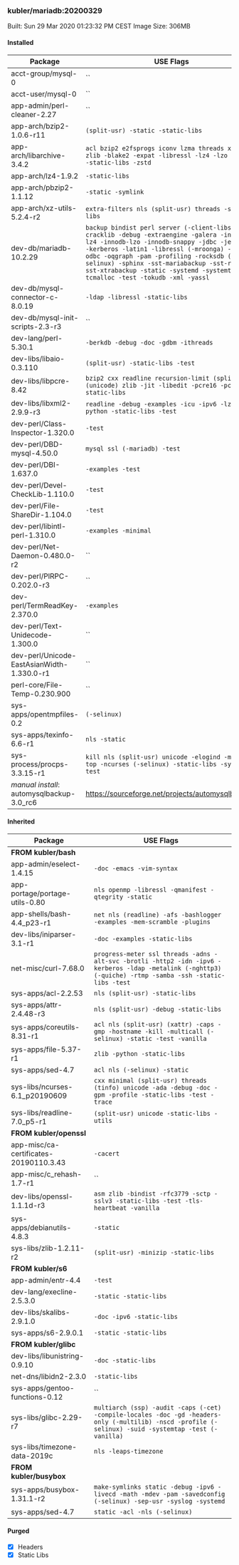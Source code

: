 ### kubler/mariadb:20200329

Built: Sun 29 Mar 2020 01:23:32 PM CEST
Image Size: 306MB

#### Installed
Package | USE Flags
--------|----------
acct-group/mysql-0 | ``
acct-user/mysql-0 | ``
app-admin/perl-cleaner-2.27 | ``
app-arch/bzip2-1.0.6-r11 | `(split-usr) -static -static-libs`
app-arch/libarchive-3.4.2 | `acl bzip2 e2fsprogs iconv lzma threads xattr zlib -blake2 -expat -libressl -lz4 -lzo -nettle -static-libs -zstd`
app-arch/lz4-1.9.2 | `-static-libs`
app-arch/pbzip2-1.1.12 | `-static -symlink`
app-arch/xz-utils-5.2.4-r2 | `extra-filters nls (split-usr) threads -static-libs`
dev-db/mariadb-10.2.29 | `backup bindist perl server (-client-libs) -cracklib -debug -extraengine -galera -innodb-lz4 -innodb-lzo -innodb-snappy -jdbc -jemalloc -kerberos -latin1 -libressl (-mroonga) -numa -odbc -oqgraph -pam -profiling -rocksdb (-selinux) -sphinx -sst-mariabackup -sst-rsync -sst-xtrabackup -static -systemd -systemtap -tcmalloc -test -tokudb -xml -yassl`
dev-db/mysql-connector-c-8.0.19 | `-ldap -libressl -static-libs`
dev-db/mysql-init-scripts-2.3-r3 | ``
dev-lang/perl-5.30.1 | `-berkdb -debug -doc -gdbm -ithreads`
dev-libs/libaio-0.3.110 | `(split-usr) -static-libs -test`
dev-libs/libpcre-8.42 | `bzip2 cxx readline recursion-limit (split-usr) (unicode) zlib -jit -libedit -pcre16 -pcre32 -static-libs`
dev-libs/libxml2-2.9.9-r3 | `readline -debug -examples -icu -ipv6 -lzma -python -static-libs -test`
dev-perl/Class-Inspector-1.320.0 | `-test`
dev-perl/DBD-mysql-4.50.0 | `mysql ssl (-mariadb) -test`
dev-perl/DBI-1.637.0 | `-examples -test`
dev-perl/Devel-CheckLib-1.110.0 | `-test`
dev-perl/File-ShareDir-1.104.0 | `-test`
dev-perl/libintl-perl-1.310.0 | `-examples -minimal`
dev-perl/Net-Daemon-0.480.0-r2 | ``
dev-perl/PlRPC-0.202.0-r3 | ``
dev-perl/TermReadKey-2.370.0 | `-examples`
dev-perl/Text-Unidecode-1.300.0 | ``
dev-perl/Unicode-EastAsianWidth-1.330.0-r1 | ``
perl-core/File-Temp-0.230.900 | ``
sys-apps/opentmpfiles-0.2 | `(-selinux)`
sys-apps/texinfo-6.6-r1 | `nls -static`
sys-process/procps-3.3.15-r1 | `kill nls (split-usr) unicode -elogind -modern-top -ncurses (-selinux) -static-libs -systemd -test`
*manual install*: automysqlbackup-3.0_rc6 | https://sourceforge.net/projects/automysqlbackup/
#### Inherited
Package | USE Flags
--------|----------
**FROM kubler/bash** |
app-admin/eselect-1.4.15 | `-doc -emacs -vim-syntax`
app-portage/portage-utils-0.80 | `nls openmp -libressl -qmanifest -qtegrity -static`
app-shells/bash-4.4_p23-r1 | `net nls (readline) -afs -bashlogger -examples -mem-scramble -plugins`
dev-libs/iniparser-3.1-r1 | `-doc -examples -static-libs`
net-misc/curl-7.68.0 | `progress-meter ssl threads -adns -alt-svc -brotli -http2 -idn -ipv6 -kerberos -ldap -metalink (-nghttp3) (-quiche) -rtmp -samba -ssh -static-libs -test`
sys-apps/acl-2.2.53 | `nls (split-usr) -static-libs`
sys-apps/attr-2.4.48-r3 | `nls (split-usr) -debug -static-libs`
sys-apps/coreutils-8.31-r1 | `acl nls (split-usr) (xattr) -caps -gmp -hostname -kill -multicall (-selinux) -static -test -vanilla`
sys-apps/file-5.37-r1 | `zlib -python -static-libs`
sys-apps/sed-4.7 | `acl nls (-selinux) -static`
sys-libs/ncurses-6.1_p20190609 | `cxx minimal (split-usr) threads (tinfo) unicode -ada -debug -doc -gpm -profile -static-libs -test -trace`
sys-libs/readline-7.0_p5-r1 | `(split-usr) unicode -static-libs -utils`
**FROM kubler/openssl** |
app-misc/ca-certificates-20190110.3.43 | `-cacert`
app-misc/c_rehash-1.7-r1 | ``
dev-libs/openssl-1.1.1d-r3 | `asm zlib -bindist -rfc3779 -sctp -sslv3 -static-libs -test -tls-heartbeat -vanilla`
sys-apps/debianutils-4.8.3 | `-static`
sys-libs/zlib-1.2.11-r2 | `(split-usr) -minizip -static-libs`
**FROM kubler/s6** |
app-admin/entr-4.4 | `-test`
dev-lang/execline-2.5.3.0 | `-static -static-libs`
dev-libs/skalibs-2.9.1.0 | `-doc -ipv6 -static-libs`
sys-apps/s6-2.9.0.1 | `-static -static-libs`
**FROM kubler/glibc** |
dev-libs/libunistring-0.9.10 | `-doc -static-libs`
net-dns/libidn2-2.3.0 | `-static-libs`
sys-apps/gentoo-functions-0.12 | ``
sys-libs/glibc-2.29-r7 | `multiarch (ssp) -audit -caps (-cet) -compile-locales -doc -gd -headers-only (-multilib) -nscd -profile (-selinux) -suid -systemtap -test (-vanilla)`
sys-libs/timezone-data-2019c | `nls -leaps-timezone`
**FROM kubler/busybox** |
sys-apps/busybox-1.31.1-r2 | `make-symlinks static -debug -ipv6 -livecd -math -mdev -pam -savedconfig (-selinux) -sep-usr -syslog -systemd`
sys-apps/sed-4.7 | `static -acl -nls (-selinux)`
#### Purged
- [x] Headers
- [x] Static Libs
